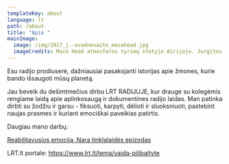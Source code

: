 ```yaml
---
templateKey: about
language: lt
path: /about
title: "Apie "
mainImage:
  image: /img/2017_j.-ovadnevaite_macehead.jpg
  imageCredits: Mace Head atmosferos tyrimų stotyje Airijoje. Jurgitos Ovadnevaitės nuotrauka
---
```

Esu radijo prodiuserė, dažniausiai pasakojanti istorijas apie žmones, kurie bando išsaugoti mūsų planetą.

Jau beveik du dešimtmečius dirbu LRT RADIJUJE, kur drauge su kolegėmis rengiame laidą apie aplinkosaugą ir dokumentines radijo laidas. Man patinka dirbti su žodžiu ir garsu - fiksuoti, karpyti, dėlioti ir sluoksniuoti, pastebint naujas prasmes ir kuriant emociškai paveikias patirtis.

Daugiau mano darbų:

[Reabilitavusios emociją. Nara tinklalaidės epizodas ](https://nara.lt/lt/articles-lt/reabilitavusios-emocija-interviu-su-lrt-radijo-dokumentikos-kurejomis)

LRT.lt portale: https://www.lrt.lt/tema/vaida-pilibaityte